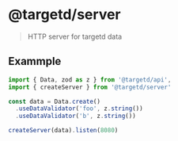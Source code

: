 # @targetd/server

> HTTP server for targetd data

## Exammple

```typescript
import { Data, zod as z } from '@targetd/api',
import { createServer } from '@targetd/server'

const data = Data.create()
  .useDataValidator('foo', z.string())
  .useDataValidator('b', z.string())

createServer(data).listen(8080)
```
